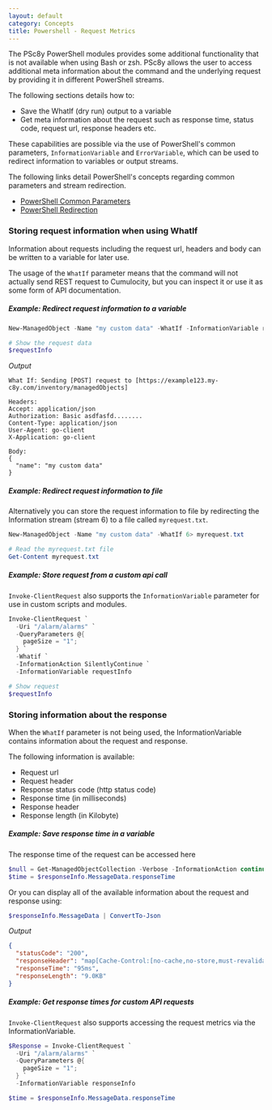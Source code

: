 ```yaml
---
layout: default
category: Concepts
title: Powershell - Request Metrics
---
```


The PSc8y PowerShell modules provides some additional functionality that is not available when using Bash or zsh. PSc8y allows the user to access additional meta information about the command and the underlying request by providing it in different PowerShell streams.

The following sections details how to:
* Save the WhatIf (dry run) output to a variable
* Get meta information about the request such as response time, status code, request url, response headers etc.

These capabilities are possible via the use of PowerShell's common parameters, `InformationVariable` and `ErrorVariable`, which can be used to redirect information to variables or output streams.

The following links detail PowerShell's concepts regarding common parameters and stream redirection.
* [PowerShell Common Parameters](https://docs.microsoft.com/en-us/powershell/module/microsoft.powershell.core/about/about_commonparameters)
* [PowerShell Redirection](https://docs.microsoft.com/en-us/powershell/module/microsoft.powershell.core/about/about_redirection)


### Storing request information when using WhatIf

Information about requests including the request url, headers and body can be written to a variable for later use.

The usage of the `WhatIf` parameter means that the command will not actually send REST request to Cumulocity, but you can inspect it or use it as some form of API documentation.

##### Example: Redirect request information to a variable

```powershell
New-ManagedObject -Name "my custom data" -WhatIf -InformationVariable requestInfo

# Show the request data
$requestInfo
```

*Output*
```text
What If: Sending [POST] request to [https://example123.my-c8y.com/inventory/managedObjects]

Headers:
Accept: application/json
Authorization: Basic asdfasfd........
Content-Type: application/json
User-Agent: go-client
X-Application: go-client

Body:
{
  "name": "my custom data"
}
```

##### Example: Redirect request information to file

Alternatively you can store the request information to file by redirecting the Information stream (stream 6) to a file called `myrequest.txt`.

```powershell
New-ManagedObject -Name "my custom data" -WhatIf 6> myrequest.txt

# Read the myrequest.txt file
Get-Content myrequest.txt
```

##### Example: Store request from a custom api call

`Invoke-ClientRequest` also supports the `InformationVariable` parameter for use in custom scripts and modules.

```powershell
Invoke-ClientRequest `
  -Uri "/alarm/alarms" `
  -QueryParameters @{
    pageSize = "1";
  } `
  -Whatif `
  -InformationAction SilentlyContinue `
  -InformationVariable requestInfo

# Show request
$requestInfo
```

### Storing information about the response

When the `WhatIf` parameter is not being used, the InformationVariable contains information about the request and response.

The following information is available:

* Request url
* Request header
* Response status code (http status code)
* Response time (in milliseconds)
* Response header
* Response length (in Kilobyte)

##### Example: Save response time in a variable

The response time of the request can be accessed here

```powershell
$null = Get-ManagedObjectCollection -Verbose -InformationAction continue -InformationVariable responseInfo
$time = $responseInfo.MessageData.responseTime
```

Or you can display all of the available information about the request and response using:

```powershell
$responseInfo.MessageData | ConvertTo-Json
```

*Output*

```json
{
  "statusCode": "200",
  "responseHeader": "map[Cache-Control:[no-cache,no-store,must-revalidate] Connection:[keep-alive] Content-Type:[application/vnd.com.nsn.cumulocity.managedobjectcollection+json;charset=UTF-8;ver=0.9] Date:[Sat, 23 Jan 2021 19:29:44 GMT] Expires:[-1] Pragma:[no-cache]]",
  "responseTime": "95ms",
  "responseLength": "9.0KB"
}
```

##### Example: Get response times for custom API requests

`Invoke-ClientRequest` also supports accessing the request metrics via the InformationVariable.

```powershell
$Response = Invoke-ClientRequest `
  -Uri "/alarm/alarms" `
  -QueryParameters @{
    pageSize = "1";
  } `
  -InformationVariable responseInfo

$time = $responseInfo.MessageData.responseTime
```
